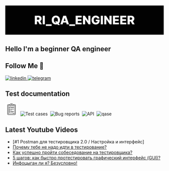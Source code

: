 [![Header](https://github.com/rafik304/rafik304/blob/main/assets/logo1.png)](https://t.me/Qa_engineer_22)

## Hello I'm a beginner QA engineer

## Follow Me 🤝

<div id="badges">
    <a href="https://www.linkedin.com/in/artsiomrusau/" target="_blank">
      <img src="https://cdn-icons-png.flaticon.com/512/2504/2504799.png" width="40" height="40" alt="linkedin" />
    </a>
    <a href="https://t.me/Qa_engineer_22" target="_blank">
      <img src="https://cdn-icons-png.flaticon.com/512/2111/2111646.png" width="40" height="40" alt="telegram" />
    </a>
  </div>

## Test documentation

<div>
  <img src="https://github.com/rafik304/rafik304/blob/main/assets/Checklist.svg" title="Checklists" alt="checklist" width="40" height="40"/>&nbsp
  <img src="https://upload.wikimedia.org/wikipedia/commons/thumb/8/8d/YouTrack_Icon.svg/1024px-YouTrack_Icon.svg.png?20200803082248" title="Test cases" alt="Test cases" width="40" height="40"/>&nbsp
  <img src="https://codahosted.io/packs/21236/unversioned/assets/LOGO/ba1091c59bab89cd2fd0f289622731fe16113d7b00905abe64759c313a4b73b76c1b0426076ed76cb74752234c734131df46992d5b8b48fc13e264240e4f7119f736cfeb64df36ded54b5cbf6198b9cadedf18dd0cac5c7dbcd16e6336c29363cd1292ba" title="Bug reporst" alt="Bug reports" width="40" height="40"/>&nbsp
  <img src="https://docs.testit.software/images/testit_logo_icon_blue.png" title="API" alt="API" width="40" height="40"/>&nbsp
  <img src="https://luna1.co/eb0187.png" title="Test design" alt="qase" width="40" height="40"/>&nbsp
</div>

## Latest Youtube Videos

<!-- YOUTUBE:START -->
- [#1 Postman для тестировщика 2.0 / Настройка и интерфейс]
- [Почему тебе не надо идти в тестирование?](https://github.com/artichokeee/artichokeee)
- [Как успешно пройти собеседование на тестировщика?](https://www.youtube.com/watch?v=zEJ97R31-LY)
- [5 шагов: как быстро протестировать графический интерфейс &lpar;GUI&rpar;?](https://www.youtube.com/watch?v=fumIbhZB04M)
- [Инфоцыган ли я? Безусловно!](https://www.youtube.com/watch?v=0gBri6MEZn8)
<!-- YOUTUBE:END -->
